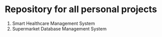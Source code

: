 # Repository for all personal projects
1. Smart Healthcare Management System
2. Supermarket Database Management System